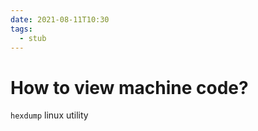 ```yaml
---
date: 2021-08-11T10:30
tags: 
  - stub
---
```


# How to view machine code?

`hexdump` linux utility
